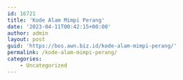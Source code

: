 ```yaml
---
id: 16721
title: 'Kode Alam Mimpi Perang'
date: '2023-04-11T00:42:15+00:00'
author: admin
layout: post
guid: 'https://bos.awn.biz.id/kode-alam-mimpi-perang/'
permalink: /kode-alam-mimpi-perang/
categories:
    - Uncategorized
---
```


